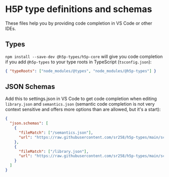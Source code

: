 # H5P type definitions and schemas

These files help you by providing code completion in VS Code or other IDEs.

## Types

`npm install --save-dev @h5p-types/h5p-core` will give you code completion if
you add `@h5p-types` to your type roots in TypeScript (`tsconfig.json`):

```json
{ "typeRoots": ["node_modules/@types", "node_modules/@h5p-types"] }
```

## JSON Schemas

Add this to settings.json in VS Code to get code completion when editing
`library.json` and `semantics.json` (semantic code completion is not very
context sensitive and offers more options than are allowed, but it's a start):

```json
{
  "json.schemas": [
    {
      "fileMatch": ["/semantics.json"],
      "url": "https://raw.githubusercontent.com/sr258/h5p-types/main/schemas/semantics-schema.json"
    },
    {
      "fileMatch": ["/library.json"],
      "url": "https://raw.githubusercontent.com/sr258/h5p-types/main/schemas/library-schema.json"
    }
  ]
}
```
